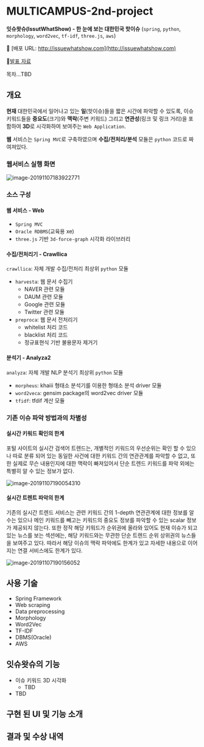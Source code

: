 # MULTICAMPUS-2nd-project

**잇슈왓슈(IssutWhatShow) - 한 눈에 보는 대한민국 핫이슈** (`spring`, `python`, `morphology`, `word2vec`, `tf-idf`, `three.js`, `aws`)

:link: [배포 URL: http://issuewhatshow.com](http://issuewhatshow.com)

:link:[발표 자료](doc/최종%20제출%20자료/%5B라떼는말이야%5D잇슈왓슈_PPT.pdf)

목차...TBD

## 개요

**현재** 대한민국에서 일어나고 있는 **일**(핫이슈)들을 짧은 시간에 파악할 수 있도록, 이슈 키워드들을 **중요도**(크기)와 **맥락**(주변 키워드) 그리고 **연관성**(링크 및 링크 거리)을 포함하여 **3D**로 시각화하여 보여주는 `Web Application`.

**웹** 서비스는 `Spring MVC`로 구축하였으며 **수집/전처리/분석** 모듈은 `python` 코드로 짜여져있다. 

### 웹서비스 실행 화면

![image-20191107183922771](.assets/image-20191107183922771.png)

### 소스 구성

#### **웹 서비스** - Web

- `Spring MVC`
- `Oracle RDBMS`(교육용 xe)
- `three.js` 기반 `3d-force-graph` 시각화 라이브러리

#### 수집/전처리기 - Crawllica

`crawllica`: 자체 개발 수집/전처리 최상위 `python` 모듈

- `harvesta`: 웹 문서 수집기
  - NAVER 관련 모듈
  - DAUM 관련 모듈
  - Google 관련 모듈
  - Twitter 관련 모듈
- `preproca`: 웹 문서 전처리기
  - whitelist 처리 코드
  - blacklist 처리 코드
  - 정규표현식 기반 불용문자 제거기

#### 분석기 - Analyza2

`analyza`: 자체 개발 NLP 분석기 최상위 `python` 모듈

- `morpheus`: khaiii 형태소 분석기를 이용한 형태소 분석 driver  모듈
- `word2veca`: gensim package의 word2vec driver 모듈
- `tfidf`: tfdif 계산 모듈

### 기존 이슈 파악 방법과의 차별성

#### 실시간 키워드 확인의 한계

포털 사이트의 실시간 검색어 트렌드는, 개별적인 키워드의 우선순위는 확인 할 수 있으나 따로 분류 되어 있는 동일한 사건에 대한 키워드 간의 연관관계를 파악할 수 없고, 또한 실제로 무슨 내용인지에 대한 맥락이 빠져있어서 단순 트렌드 키워드를 파악 외에는 특별히 알 수 있는 정보가 없다.

![image-20191107190054310](.assets/image-20191107190054310.png)

#### 실시간 트렌트 파악의 한계

기존의 실시간 트렌드 서비스는 관련 키워드 간의 1-depth 연관관계에 대한 정보를 알 수는 있으나 메인 키워드를 빼고는 키워드의 중요도 정보를 파악할 수 있는 scalar 정보가 제공되지 않는다. 또한 정작 해당 키워드가 순위권에 올라와 있어도 현재 이슈가 되고 있는 뉴스를 보는 섹션에는, 해당 키워드와는 무관한 단순 트렌드 순위 상위권의 뉴스들을 보여주고 있다. 따라서 해당 이슈의 맥락 파악에도 한계가 있고 자세한 내용으로 이어지는 연결 서비스에도 한계가 있다.

![image-20191107190156052](.assets/image-20191107190156052.png)

## 사용 기술

- Spring Framework
- Web scraping
- Data preprocessing
- Morphology
- Word2Vec
- TF-IDF
- DBMS(Oracle)
- AWS

## 잇슈왓슈의 기능

- 이슈 키워드 3D 시각화
  - TBD
- TBD

## 구현 된 UI 및 기능 소개



## 결과 및 수상 내역


